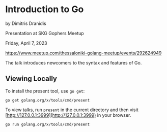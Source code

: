 # Introduction to Go

by Dimitris Dranidis

Presentation at SKG Gophers Meetup

Friday, April 7, 2023

https://www.meetup.com/thessaloniki-golang-meetup/events/292624949

The talk introduces newcomers to the syntax and features of Go.

## Viewing Locally

To install the present tool, use `go get`:

```
go get golang.org/x/tools/cmd/present
```

To view talks, run `present` in the current directory and then
visit [http://127.0.0.1:3999](http://127.0.0.1:3999) in your browser.

```
go run golang.org/x/tools/cmd/present
```
